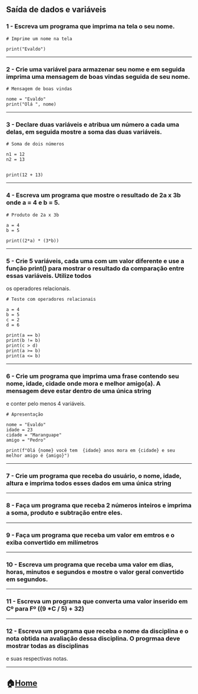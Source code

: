 
## Saída de dados e variáveis



### 1 - Escreva um programa que imprima na tela o seu nome.

```
# Imprime um nome na tela

print("Evaldo")
```
---
### 2 - Crie uma variável para armazenar seu nome e em seguida imprima uma mensagem de boas vindas seguida de seu nome.
```
# Mensagem de boas vindas

nome = "Evaldo"
print("Olá ", nome)
```
---

### 3 - Declare duas variáveis e atribua um número a cada uma delas, em seguida mostre a soma das duas variáveis.
```
# Soma de dois números

n1 = 12
n2 = 13


print(12 + 13)
```
---
### 4 - Escreva um programa que mostre o resultado de 2a x 3b onde a = 4 e b = 5.
```
# Produto de 2a x 3b

a = 4
b = 5

print((2*a) * (3*b))
```
---

### 5 - Crie 5 variáveis, cada uma com um valor diferente e use a função print() para mostrar o resultado da comparação entre essas variáveis. Utilize todos
os operadores relacionais.
```
# Teste com operadores relacionais

a = 4
b = 5
c = 2
d = 6

print(a == b)
print(b != b)
print(c > d)
print(a >= b)
print(a <= b)
```
---

### 6 - Crie um programa que imprima uma frase contendo seu nome, idade, cidade onde mora e melhor amigo(a). A mensagem deve estar dentro de uma única string
e conter pelo menos 4 variáveis.
```
# Apresentação

nome = "Evaldo"
idade = 23
cidade = "Maranguape"
amigo = "Pedro"

print(f"Olá {nome} você tem  {idade} anos mora em {cidade} e seu melhor amigo é {amigo}")
``` 

---

### 7 - Crie  um programa que receba do usuário, o nome, idade, altura e imprima todos esses dados em uma única string
---
### 8 - Faça um programa que receba 2 números inteiros e imprima a soma, produto e subtração entre eles.
---
### 9 - Faça um programa que receba um valor em emtros e o exiba convertido em milímetros
---
### 10 - Escreva um programa que receba uma valor em dias, horas, minutos e segundos e mostre o valor geral convertido em segundos.
---
### 11 - Escreva um programa que converta uma valor inserido em Cº para Fº ((9 *C / 5) + 32)
---
### 12 - Escreva um programa que receba o nome da disciplina e o nota obtida na avaliação dessa disciplina. O progrmaa deve mostrar todas as disciplinas
e suas respectivas notas.







---
:house:[Home]([https://github.com/Evaldo-comp/Python-Mombaca](https://github.com/Evaldo-comp/Python-EEEP-JJLG))
---
